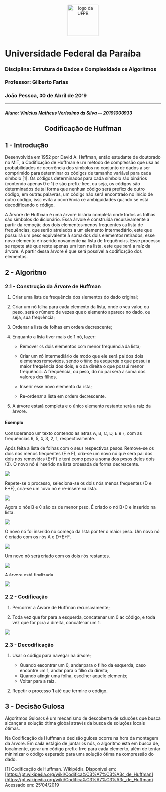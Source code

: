 <p align="center">
<img src="https://github.com/Vnicius/ed-huffman/raw/master/images/ufpb.png"  width="100"  alt="logo da UFPB">
</p>

# Universidade Federal da Paraíba

### Disciplina: Estrutura de Dados e Complexidade de Algoritmos

### Professor: Gilberto Farias

### João Pessoa, 30 de Abril de 2019

---

##### Aluno: Vinícius Matheus Veríssimo da Silva -- 20191000933

<h2  align="center"><strong>Codificação de Huffman</strong></h2>

## 1 - Introdução

Desenvolvida em 1952 por David A. Huffman, então estudante de doutorado no MIT, a Codificação de Huffman é um método de compressão que usa as probabilidades de ocorrência dos símbolos no conjunto de dados a ser comprimido para determinar os códigos de tamanho variável para cada símbolo [1]. Os códigos determinados para cada símbolo são binários (contendo apenas 0 e 1) e são prefix-free, ou seja, os códigos são determinados de tal forma que nenhum código será prefixo de outro código, em outras palavras, um código não será encontrado no início de outro código, isso evita a ocorrência de ambiguidades quando se está decodificando o código.

A Árvore de Huffman é uma árvore binária completa onde todos as folhas são símbolos do dicionário. Essa árvore é construída recursivamente a partir da remoção dos dois elementos menos frequentes da lista de frequências, que serão atrelados a um elemento intermediário, este que possuirá um peso equivalente à soma dos dois elementos retirados, esse novo elemento é inserido novamente na lista de frequências. Esse processo se repete até que reste apenas um item na lista, este que será a raíz da árvore. A partir dessa árvore é que será possível a codificação dos elementos.

## 2 - Algoritmo

### 2.1 - Construção da Árvore de Huffman

1. Criar uma lista de frequência dos elementos do dado original;

2. Criar um nó folha para cada elemento da lista, onde o seu valor, ou peso, será o número de vezes que o elemento aparece no dado, ou seja, sua frequência;

3. Ordenar a lista de folhas em ordem decrescente;

4. Enquanto a lista tiver mais de 1 nó, fazer:

   - Remover os dois elementos com menor frequência da lista;

   - Criar um nó intermediário de modo que ele será pai dos dois elementos removidos, sendo o filho da esquerda o que possui a maior frequência dos dois, e o da direita o que possui menor frequência. A frequência, ou peso, do nó pai será a soma dos valores dos filhos.

   - Inserir esse novo elemento da lista;

   - Re-ordenar a lista em ordem decrescente.

5. A árvore estará completa e o único elemento restante será a raiz da árvore.

#### Exemplo

Considerando um texto contendo as letras A, B, C, D, E e F, com as frequências 6, 5, 4, 3, 2, 1, respectivamente.

Após feita a lista de folhas com o seus respectivos pesos. Remove-se os dois nós menos frequentes (E e F), cria-se um novo nó que será pai dos dois nós removidos (E+F) e terá como peso a soma dos pesos deles dois (3). O novo nó é inserido na lista ordenada de forma decrescente.

![](https://github.com/Vnicius/ed-huffman/raw/master/images/huffman-1.png)

Repete-se o processo, seleciona-se os dois nós menos frequentes (D e E+F), cria-se um novo nó e re-insere na lista.

![](https://github.com/Vnicius/ed-huffman/raw/master/images/huffman-2.png)

Agora o nós B e C são os de menor peso. É criado o nó B+C e inserido na lista.

![](https://github.com/Vnicius/ed-huffman/raw/master/images/huffman-3.png)

O novo nó foi inserido no começo da lista por ter o maior peso. Um novo nó é criado com os nós A e D+E+F.

![](https://github.com/Vnicius/ed-huffman/raw/master/images/huffman-4.png)

Um novo nó será criado com os dois nós restantes.

![](https://github.com/Vnicius/ed-huffman/raw/master/images/huffman-5.png)

A árvore está finalizada.

![](https://github.com/Vnicius/ed-huffman/raw/master/images/huffman-6.png)

### 2.2 - Codificação

1. Percorrer a Árvore de Huffman recursivamente;

2. Toda vez que for para a esquerda, concatenar um 0 ao código, e toda vez que for para a direita, concatenar um 1.

![](https://github.com/Vnicius/ed-huffman/raw/master/images/huffman-6.png)

### 2.3 - Decodificação

1. Usar o código para navegar na árvore;

   - Quando encontrar um 0, andar para o filho da esquerda, caso encontre um 1, andar para o filho da direita;
   - Quando atingir uma folha, escolher aquele elemento;
   - Voltar para a raiz.

2. Repetir o processo **1** até que termine o código.

## 3 - Decisão Gulosa

Algoritmos Gulosos é um mecanismo de descoberta de soluções que busca alcançar a solução ótima global através da busca de soluções locais ótimas.

Na Codificação de Huffman a decisão gulosa ocorre na hora da montagem da árvore. Em cada estágio de juntar os nós, o algoritmo está em busca de, localmente, gerar um código prefix-free para cada elemento, além de tentar minimizar o código esperado para uma solução ótima na compressão do dado.

[1] Codificação de Huffman. Wikipédia. Disponível em: [https://pt.wikipedia.org/wiki/Codifica%C3%A7%C3%A3o_de_Huffman](https://pt.wikipedia.org/wiki/Codifica%C3%A7%C3%A3o_de_Huffman) Acessado em: 25/04/2019
